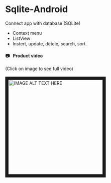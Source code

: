 # Sqlite-Android
Connect app with database (SQLite)

- Context menu
- ListView
- Instert, update, detele, search, sort.

#### :camera: &nbsp; Product video
(Click on image to see full video) <br><br>
<a href="http://www.youtube.com/watch?feature=player_embedded&v=https://www.youtube.com/watch?v=czV4nv_iNk4&feature=youtu.be
" target="_blank"><img src="https://user-images.githubusercontent.com/43869718/66718884-1116b180-ee13-11e9-97c9-65b8476c1b2f.png" 
alt="IMAGE ALT TEXT HERE" width="300" border="10" /></a>
